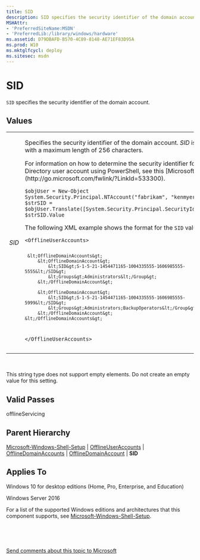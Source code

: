 ```yaml
---
title: SID
description: SID specifies the security identifier of the domain account.
MSHAttr:
- 'PreferredSiteName:MSDN'
- 'PreferredLib:/library/windows/hardware'
ms.assetid: D79DBAFD-B570-4C89-8148-AE71EF83D95A
ms.prod: W10
ms.mktglfcycl: deploy
ms.sitesec: msdn
---
```


# SID


`SID` specifies the security identifier of the domain account.

## Values


<table>
<colgroup>
<col width="50%" />
<col width="50%" />
</colgroup>
<tbody>
<tr class="odd">
<td><p><em>SID</em></p></td>
<td><p>Specifies the security identifier of the domain account. <em>SID</em> is a string with a maximum length of 256 characters.</p>
<p>For information on how to determine the security identifier for an Active Directory user account using PowerShell, see this [Microsoft Web site](http://go.microsoft.com/fwlink/?LinkId=533300).</p>
<pre class="syntax" space="preserve"><code>$objUser = New-Object System.Security.Principal.NTAccount(&quot;fabrikam&quot;, &quot;kenmyer&quot;)
$strSID = $objUser.Translate([System.Security.Principal.SecurityIdentifier])
$strSID.Value</code></pre>
<p>The following XML example shows the format for the <code>SID</code> value:</p>
<pre class="syntax" space="preserve"><code>&lt;OfflineUserAccounts&gt;
   
     &lt;OfflineDomainAccounts&gt;
         &lt;OfflineDomainAccount&gt;
             &lt;SID&gt;S-1-5-21-1454471165-1004335555-1606985555-5555&lt;/SID&gt;
             &lt;Groups&gt;Administrators&lt;/Group&gt;
         &lt;/OfflineDomainAccount&gt;  
       
         &lt;OfflineDomainAccount&gt;
             &lt;SID&gt;S-1-5-21-1454471165-1004335555-1606985555-5999&lt;/SID&gt;
             &lt;Groups&gt;Administrators;BackupOperators&lt;/Group&gt;
         &lt;/OfflineDomainAccount&gt;
    &lt;/OfflineDomainAccounts&gt;

&lt;/OfflineUserAccounts&gt;</code></pre></td>
</tr>
</tbody>
</table>

 

This string type does not support empty elements. Do not create an empty value for this setting.

## Valid Passes


offlineServicing

## Parent Hierarchy


[Microsoft-Windows-Shell-Setup](microsoft-windows-shell-setup.md) | [OfflineUserAccounts](microsoft-windows-shell-setup-offlineuseraccounts.md) | [OfflineDomainAccounts](microsoft-windows-shell-setup-offlineuseraccounts-offlinedomainaccounts.md) | [OfflineDomainAccount](microsoft-windows-shell-setup-offlineuseraccounts-offlinedomainaccounts-offlinedomainaccount.md) | **SID**

## Applies To


Windows 10 for desktop editions (Home, Pro, Enterprise, and Education)

Windows Server 2016

For a list of the supported Windows editions and architectures that this component supports, see [Microsoft-Windows-Shell-Setup](microsoft-windows-shell-setup.md).

 

 

[Send comments about this topic to Microsoft](mailto:wsddocfb@microsoft.com?subject=Documentation%20feedback%20%5Bp_unattend\p_unattend%5D:%20SID%20%20RELEASE:%20%2810/3/2016%29&body=%0A%0APRIVACY%20STATEMENT%0A%0AWe%20use%20your%20feedback%20to%20improve%20the%20documentation.%20We%20don't%20use%20your%20email%20address%20for%20any%20other%20purpose,%20and%20we'll%20remove%20your%20email%20address%20from%20our%20system%20after%20the%20issue%20that%20you're%20reporting%20is%20fixed.%20While%20we're%20working%20to%20fix%20this%20issue,%20we%20might%20send%20you%20an%20email%20message%20to%20ask%20for%20more%20info.%20Later,%20we%20might%20also%20send%20you%20an%20email%20message%20to%20let%20you%20know%20that%20we've%20addressed%20your%20feedback.%0A%0AFor%20more%20info%20about%20Microsoft's%20privacy%20policy,%20see%20http://privacy.microsoft.com/default.aspx. "Send comments about this topic to Microsoft")




